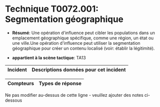 # Technique T0072.001: Segmentation géographique

* **Résumé**: Une opération d'influence peut cibler les populations dans un emplacement géographique spécifique, comme une région, un état ou une ville.Une opération d'influence peut utiliser la segmentation géographique pour créer un contenu localisé (voir: établir la légitimité).

* **appartient à la scène tactique**: TA13


|Incident |Descriptions données pour cet incident |
|-------- |-------------------- |



|Compteurs |Types de réponse |
|-------- |-------------- |


Ne pas modifier au-dessus de cette ligne - veuillez ajouter des notes ci-dessous